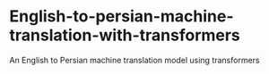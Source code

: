 # English-to-persian-machine-translation-with-transformers
An English to Persian machine translation model using transformers
